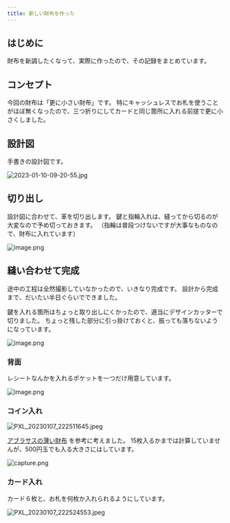 ```yaml
---
title: 新しい財布を作った
---
```


## はじめに

財布を新調したくなって、実際に作ったので、その記録をまとめています。

## コンセプト

今回の財布は「更に小さい財布」です。
特にキャッシュレスでお札を使うことがほぼ無くなったので、三つ折りにしてカードと同じ箇所に入れる前提で更に小さくしました。

## 設計図

手書きの設計図です。

![2023-01-10-09-20-55.jpg](https://mryhryki.com/file/TuSA647SrxiB3CUawN80AoPOchnkBkkbS0zcNnTNrggdVlNw.webp)

## 切り出し

設計図に合わせて、革を切り出します。
鍵と指輪入れは、縫ってから切るのが大変なので予め切っておきます。
（指輪は普段つけないですが大事なものなので、財布に入れています）

![image.png](https://mryhryki.com/file/TuMR1H_4png-ur9ZEUFEzAD8tbP2GQRJAEebQXISEFGcDpOc.webp)

## 縫い合わせて完成

途中の工程は全然撮影していなかったので、いきなり完成です。
設計から完成まで、だいたい半日ぐらいでできました。

鍵を入れる箇所はちょっと取り出しにくかったので、適当にデザインカッターで切りました。
ちょっと残した部分に引っ掛けておくと、振っても落ちないようになっています。

![image.png](https://mryhryki.com/file/TuMPbvr5C2zlfa3g0PA17V17DvT3hZRveoR_r_sCQfv5MlZA.webp)

### 背面

レシートなんかを入れるポケットを一つだけ用意しています。

![image.png](https://mryhryki.com/file/TuMIiBwpjaTJNz16Lrg8Na6F9lw8uj2KdFF195zDExygV7-k.webp)

### コイン入れ

![PXL_20230107_222511645.jpeg](https://mryhryki.com/file/TuSAuSBGelBH6t0EmuvDvcWrgv4LuR0kYzp7daLFv34apaXA.webp)

[アブラサスの薄い財布](https://superclassic.jp/?pid=16355432) を参考に考えました。
15枚入るかまでは計算していませんが、500円玉でも入る大きさにはしています。

![capture.png](https://mryhryki.com/file/TuMMnb4IuENh9oQ0wd7qz0SB3nrsTBEc6q5yVF9g4dFl_HKI.webp)

### カード入れ

カード６枚と、お札を何枚か入れられるようにしています。

![PXL_20230107_222524553.jpeg](https://mryhryki.com/file/TuSAuJPUJ3ObVKGrQOspU_ANMShnU_82klSThIxVmRb7MDrM.webp)
